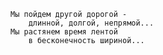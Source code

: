 
    Мы пойдем другой дорогой -
        длинной, долгой, непрямой...
    Мы растянем время лентой 
        в бесконечность шириной...

